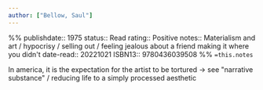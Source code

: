 ```yaml
---
author: ["Bellow, Saul"]
---
```

%%
publishdate:: 1975
status:: Read
rating:: Positive
notes:: Materialism and art / hypocrisy / selling out / feeling jealous about a friend making it where you didn't
date-read:: 20221021
ISBN13:: 9780436039508
%%
`=this.notes`

In america, it is the expectation for the artist to be tortured -> see "narrative substance" / reducing life to a simply processed aesthetic